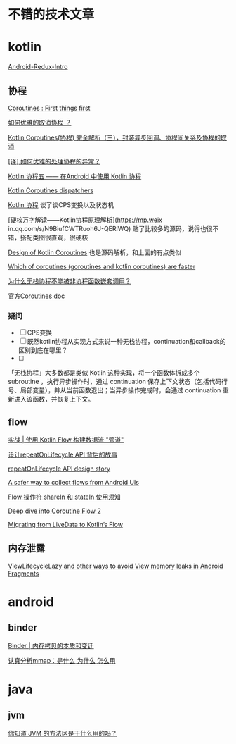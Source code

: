 # 不错的技术文章


# kotlin
[Android-Redux-Intro](https://jayrambhia.com/blog/android-redux-intro)
## 协程
[Coroutines : First things first](https://mp.weixin.qq.com/s/HCjf1MBOMLvpy_SPiSr67w)

[如何优雅的取消协程 ？](https://mp.weixin.qq.com/s/h8Qg_5fLkpcNDzP3IZDyqg)

[Kotlin Coroutines(协程) 完全解析（三），封装异步回调、协程间关系及协程的取消](https://johnnyshieh.me/posts/kotlin-coroutine-integration-and-cancel/)

[[译] 如何优雅的处理协程的异常？](https://juejin.im/post/5ebeaef5f265da7bcb65ff80)

[Kotlin 协程五 —— 在Android 中使用 Kotlin 协程](https://www.cnblogs.com/joy99/p/15805969.html)

[Kotlin Coroutines dispatchers](https://kt.academy/article/cc-dispatchers)

[Kotlin 协程](https://www.hiczp.com/kotlin/kotlin-xie-cheng.html) 
谈了谈CPS变换以及状态机

[硬核万字解读——Kotlin协程原理解析](https://mp.weix
in.qq.com/s/N9BiufCWTRuoh6J-QERlWQ) 
贴了比较多的源码，说得也很不错，搭配类图很直观，很硬核

[Design of Kotlin Coroutines](https://proandroiddev.com/design-of-kotlin-coroutines-879bd35e0f34) 
也是源码解析，和上面的有点类似

[Which of coroutines (goroutines and kotlin coroutines) are faster](https://stackoverflow.com/questions/46864623/which-of-coroutines-goroutines-and-kotlin-coroutines-are-faster)


[为什么无栈协程不能被非协程函数嵌套调用？](https://www.zhihu.com/question/458843623)

[官方Coroutines doc](https://github.com/Kotlin/KEEP/blob/master/proposals/coroutines.md)

### 疑问

- [ ] CPS变换
- [ ] 既然kotlin协程从实现方式来说一种无栈协程，continuation和callback的区别到底在哪里？
- [ ] 

「无栈协程」大多数都是类似 Kotlin 这种实现，将一个函数体拆成多个 subroutine ，执行异步操作时，通过 continuation 保存上下文状态（包括代码行号、局部变量），并从当前函数退出；当异步操作完成时，会通过 continuation 重新进入该函数，并恢复上下文。

## flow
[实战 | 使用 Kotlin Flow 构建数据流 "管道"](https://juejin.cn/post/7078225994871472158)

[设计repeatOnLifecycle API 背后的故事](https://juejin.cn/post/7001371050202103838)

[repeatOnLifecycle API design story](https://medium.com/androiddevelopers/repeatonlifecycle-api-design-story-8670d1a7d333)

[A safer way to collect flows from Android UIs](https://medium.com/androiddevelopers/a-safer-way-to-collect-flows-from-android-uis-23080b1f8bda)

[Flow 操作符 shareIn 和 stateIn 使用须知](https://juejin.cn/post/6998066384290709518)

[Deep dive into Coroutine Flow 2](https://myungpyo.medium.com/deep-dive-into-coroutine-flow-2-d43ba0d1f45d)

[Migrating from LiveData to Kotlin’s Flow](https://medium.com/androiddevelopers/migrating-from-livedata-to-kotlins-flow-379292f419fb)

## 内存泄露
[ViewLifecycleLazy and other ways to avoid View memory leaks in Android Fragments](https://bladecoder.medium.com/viewlifecyclelazy-and-other-ways-to-avoid-view-memory-leaks-in-android-fragments-4aa982e6e579)

# android
## binder
[Binder | 内存拷贝的本质和变迁](https://juejin.cn/post/6844904113046568973)

[认真分析mmap：是什么 为什么 怎么用 ](https://www.cnblogs.com/huxiao-tee/p/4660352.html)

# java

## jvm
[你知道 JVM 的方法区是干什么用的吗？](https://zhuanlan.zhihu.com/p/166190558)
